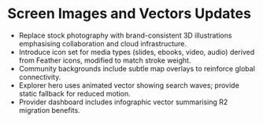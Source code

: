 # Screen Images and Vectors Updates

- Replace stock photography with brand-consistent 3D illustrations emphasising collaboration and cloud infrastructure.
- Introduce icon set for media types (slides, ebooks, video, audio) derived from Feather icons, modified to match stroke weight.
- Community backgrounds include subtle map overlays to reinforce global connectivity.
- Explorer hero uses animated vector showing search waves; provide static fallback for reduced motion.
- Provider dashboard includes infographic vector summarising R2 migration benefits.
